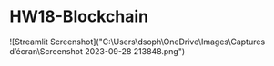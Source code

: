 # HW18-Blockchain

![Streamlit Screenshot]("C:\Users\dsoph\OneDrive\Images\Captures d’écran\Screenshot 2023-09-28 213848.png")

